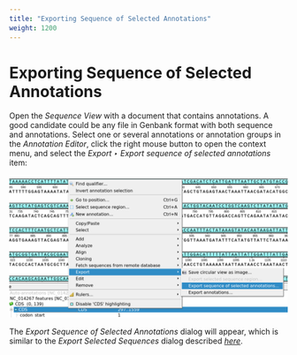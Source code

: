 ```yaml
---
title: "Exporting Sequence of Selected Annotations"
weight: 1200
---
```


# Exporting Sequence of Selected Annotations

Open the _Sequence View_ with a document that contains annotations. A good candidate could be any file in Genbank format with both sequence and annotations. Select one or several annotations or annotation groups in the _Annotation Editor_, click the right mouse button to open the context menu, and select the _Export ‣ Export sequence of selected annotations_ item:

![](/images/65929442/65929443.png)

The _Export Sequence of Selected Annotations_ dialog will appear, which is similar to the _Export Selected Sequences_ dialog described [_here_](../../basic-functions/exporting-objects/exporting-sequences-to-sequence-format).